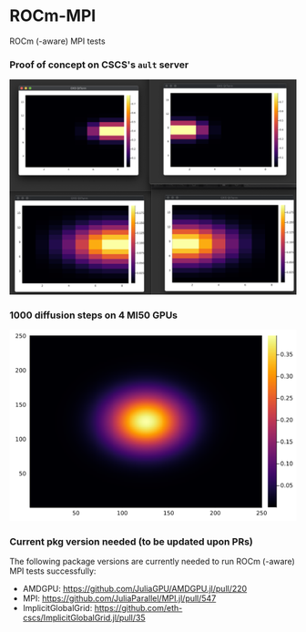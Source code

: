 # ROCm-MPI
ROCm (-aware) MPI tests

### Proof of concept on CSCS's `ault` server

<img src="docs/poc_rocmaware.png" alt="rocm-aware mpi" width="600">

### 1000 diffusion steps on 4 MI50 GPUs

<img src="docs/Temp_4_252_252.png" alt="rocm-aware mpi" width="600">

### Current pkg version needed (to be updated upon PRs)

The following package versions are currently needed to run ROCm (-aware) MPI tests successfully:
- AMDGPU: https://github.com/JuliaGPU/AMDGPU.jl/pull/220
- MPI: https://github.com/JuliaParallel/MPI.jl/pull/547
- ImplicitGlobalGrid: https://github.com/eth-cscs/ImplicitGlobalGrid.jl/pull/35
